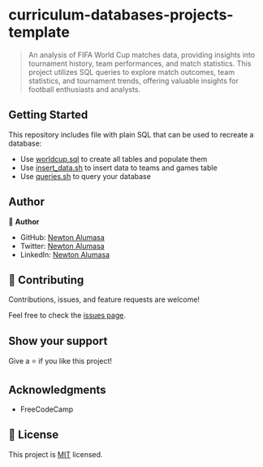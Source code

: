 # curriculum-databases-projects-template

> An analysis of FIFA World Cup matches data, providing insights into tournament history, team performances, and match statistics. This project utilizes SQL queries to explore match outcomes, team statistics, and tournament trends, offering valuable insights for football enthusiasts and analysts.


## Getting Started

This repository includes file with plain SQL that can be used to recreate a database:

- Use [worldcup.sql](./worldcup.sql) to create all tables and populate them
- Use [insert_data.sh](./insert_data.sh) to insert data to teams and games table
- Use [queries.sh](./queries.sh) to query your database 

## Author

👤 **Author**

- GitHub: [Newton Alumasa](https://github.com/altontonn)
- Twitter: [Newton Alumasa](https://twitter.com/AlumasaNewton)
- LinkedIn: [Newton Alumasa](https://www.linkedin.com/in/newton-alumasa/)

## 🤝 Contributing

Contributions, issues, and feature requests are welcome!

Feel free to check the [issues page](https://github.com/altontonn/celestial-bodies/issues).

## Show your support

Give a ⭐️ if you like this project!

## Acknowledgments

- FreeCodeCamp

## 📝 License

This project is [MIT](https://github.com/altontonn/celestial-bodies/blob/main/LICENSE) licensed.
